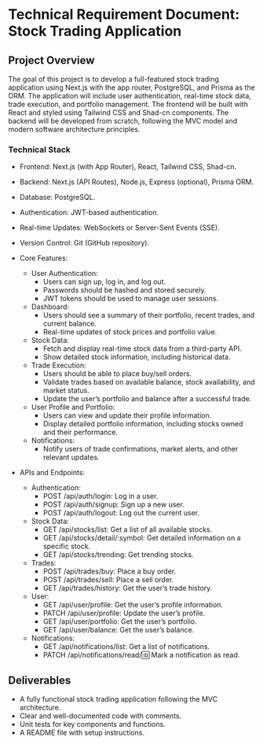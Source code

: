 # Technical Requirement Document: Stock Trading Application

## Project Overview

The goal of this project is to develop a full-featured stock trading application using Next.js with the app router, PostgreSQL, and Prisma as the ORM. The application will include user authentication, real-time stock data, trade execution, and portfolio management. The frontend will be built with React and styled using Tailwind CSS and Shad-cn components. The backend will be developed from scratch, following the MVC model and modern software architecture principles.

### Technical Stack

- Frontend: Next.js (with App Router), React, Tailwind CSS, Shad-cn.
- Backend: Next.js (API Routes), Node.js, Express (optional), Prisma ORM.
- Database: PostgreSQL.
- Authentication: JWT-based authentication.
- Real-time Updates: WebSockets or Server-Sent Events (SSE).
- Version Control: Git (GitHub repository).

- Core Features:
  - User Authentication:
    - Users can sign up, log in, and log out.
    - Passwords should be hashed and stored securely.
    - JWT tokens should be used to manage user sessions.
  - Dashboard:
    - Users should see a summary of their portfolio, recent trades, and current balance.
    - Real-time updates of stock prices and portfolio value.
  - Stock Data:
    - Fetch and display real-time stock data from a third-party API.
    - Show detailed stock information, including historical data.
  - Trade Execution:
    - Users should be able to place buy/sell orders.
    - Validate trades based on available balance, stock availability, and market status.
    - Update the user’s portfolio and balance after a successful trade.
  - User Profile and Portfolio:
    - Users can view and update their profile information.
    - Display detailed portfolio information, including stocks owned and their performance.
  - Notifications:
    - Notify users of trade confirmations, market alerts, and other relevant updates.

- APIs and Endpoints:

  - Authentication:
    - POST /api/auth/login: Log in a user.
    - POST /api/auth/signup: Sign up a new user.
    - POST /api/auth/logout: Log out the current user.
  - Stock Data:
    - GET /api/stocks/list: Get a list of all available stocks.
    - GET /api/stocks/detail/:symbol: Get detailed information on a specific stock.
    - GET /api/stocks/trending: Get trending stocks.
  - Trades:
    - POST /api/trades/buy: Place a buy order.
    - POST /api/trades/sell: Place a sell order.
    - GET /api/trades/history: Get the user’s trade history.
  - User:
    - GET /api/user/profile: Get the user’s profile information.
    - PATCH /api/user/profile: Update the user’s profile.
    - GET /api/user/portfolio: Get the user’s portfolio.
    - GET /api/user/balance: Get the user’s balance.
  - Notifications:
    - GET /api/notifications/list: Get a list of notifications.
    - PATCH /api/notifications/read/:id: Mark a notification as read.

## Deliverables

- A fully functional stock trading application following the MVC architecture.
- Clear and well-documented code with comments.
- Unit tests for key components and functions.
- A README file with setup instructions.
